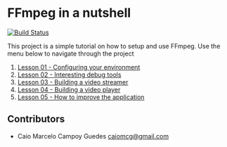 # FFmpeg in a nutshell

[![Build Status](https://travis-ci.org/caiomcg/ffins.svg?branch=master)](https://https://travis-ci.org/caiomcg/ffins)

This project is a simple tutorial on how to setup and use FFmpeg. Use the menu below to navigate through the project

1. [Lesson 01 - Configuring your environment](https://github.com/caiomcg/ffins/tree/master/lesson01)
2. [Lesson 02 - Interesting debug tools](https://github.com/caiomcg/ffins/tree/master/lesson02)
3. [Lesson 03 - Building a video streamer](https://github.com/caiomcg/ffins/tree/master/lesson03)
4. [Lesson 04 - Building a video player](https://github.com/caiomcg/ffins/tree/master/lesson04)
5. [Lesson 05 - How to improve the application](https://github.com/caiomcg/ffins/tree/master/lesson05)


## Contributors

* Caio Marcelo Campoy Guedes <caiomcg@gmail.com>
